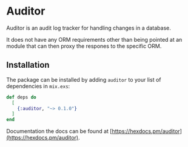 # Auditor

Auditor is an audit log tracker for handling changes in a database.

It does not have any ORM requirements other than being pointed at an module that can then proxy the respones to the specific ORM.

## Installation

The package can be installed by adding `auditor` to your list of dependencies in `mix.exs`:

```elixir
def deps do
  [
    {:auditor, "~> 0.1.0"}
  ]
end
```

Documentation the docs can be found at [https://hexdocs.pm/auditor](https://hexdocs.pm/auditor).

